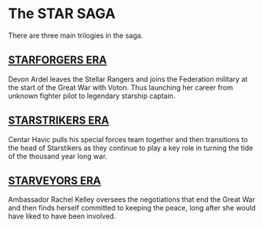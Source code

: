 # The STAR SAGA
There are three main trilogies in the saga.


## [STARFORGERS ERA](starforgers_era.md)
Devon Ardel leaves the Stellar Rangers and joins the Federation military at the start of the Great War with Voton. Thus launching her career from unknown fighter pilot to legendary starship captain.

## [STARSTRIKERS ERA](starstrikers_era.md)
Centar Havic pulls his special forces team together and then transitions to the head of Starstikers as they continue to play a key role in turning the tide of the thousand year long war.

## [STARVEYORS ERA](starveyors_era.md)
Ambassador Rachel Kelley oversees the negotiations that end the Great War and then finds herself committed to keeping the peace, long after she would have liked to have been involved.
